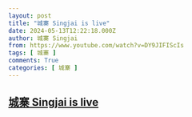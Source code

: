 ```yaml
---
layout: post
title: "城寨 Singjai is live"
date: 2024-05-13T12:22:18.000Z
author: 城寨 Singjai
from: https://www.youtube.com/watch?v=DY9JIFIScIs
tags: [ 城寨 ]
comments: True
categories: [ 城寨 ]
---
```

<!--1715602938000-->
[城寨 Singjai is live](https://www.youtube.com/watch?v=DY9JIFIScIs)
------

<div>

</div>
